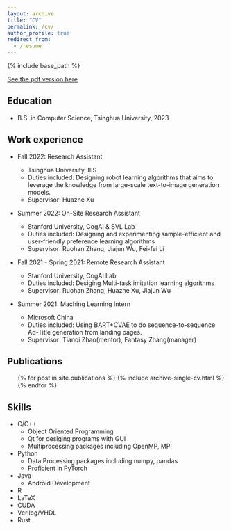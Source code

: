 ```yaml
---
layout: archive
title: "CV"
permalink: /cv/
author_profile: true
redirect_from:
  - /resume
---
```


{% include base_path %}

[See the pdf version here](http://gaojl19.github.io/files/JialuGaoCV.pdf)


Education
------
* B.S. in Computer Science, Tsinghua University, 2023

Work experience
------
* Fall 2022: Research Assistant
  * Tsinghua University, IIIS
  * Duties included: Designing robot learning algorithms that aims to leverage the knowledge from large-scale text-to-image generation models.
  * Supervisor: Huazhe Xu

* Summer 2022: On-Site Research Assistant
  * Stanford University, CogAI & SVL Lab
  * Duties included: Designing and experimenting sample-efficient and user-friendly preference learning algorithms
  * Supervisor: Ruohan Zhang, Jiajun Wu, Fei-fei Li

* Fall 2021 - Spring 2021: Remote Research Assistant
  * Stanford University, CogAI Lab
  * Duties included: Desiging Multi-task imitation learning algorithms
  * Supervisor: Ruohan Zhang, Huazhe Xu, Jiajun Wu

* Summer 2021: Maching Learning Intern
  * Microsoft China
  * Duties included: Using BART+CVAE to do sequence-to-sequence Ad-Title generation from landing pages.
  * Supervisor: Tianqi Zhao(mentor), Fantasy Zhang(manager)


Publications
------
  <ul>{% for post in site.publications %}
    {% include archive-single-cv.html %}
  {% endfor %}</ul>

  
Skills
------
* C/C++
    * Object Oriented Programming
    * Qt for desiging programs with GUI
    * Multiprocessing packages including OpenMP, MPI
* Python
  * Data Processing packages including numpy, pandas
  * Proficient in PyTorch
* Java
    * Android Development
* R
* LaTeX
* CUDA
* Verilog/VHDL
* Rust


  
  
  
